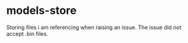 # models-store
Storing files i am referencing when raising an issue. The issue did not accept .bin files.
